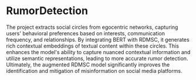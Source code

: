 # RumorDetection
The project extracts social circles from egocentric networks, capturing users' behavioral preferences based on interests, communication frequency, and relationships. By integrating BERT with RDMSC, it generates rich contextual embeddings of textual content within these circles. This enhances the model's ability to capture nuanced contextual information and utilize semantic representations, leading to more accurate rumor detection. Ultimately, the augmented RDMSC model significantly improves the identification and mitigation of misinformation on social media platforms.

